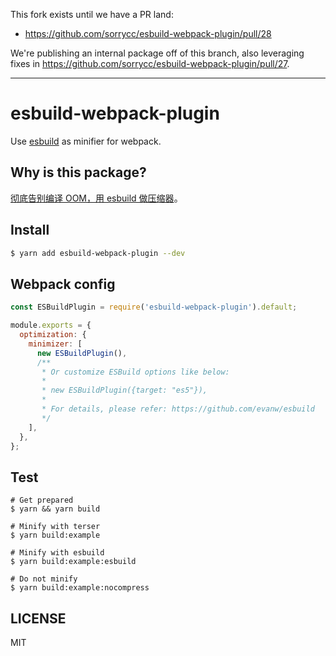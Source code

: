 This fork exists until we have a PR land:

- https://github.com/sorrycc/esbuild-webpack-plugin/pull/28

We're publishing an internal package off of this branch, also leveraging fixes in https://github.com/sorrycc/esbuild-webpack-plugin/pull/27.

---

# esbuild-webpack-plugin

Use [esbuild](https://github.com/evanw/esbuild) as minifier for webpack.

## Why is this package?

[彻底告别编译 OOM，用 esbuild 做压缩器](https://zhuanlan.zhihu.com/p/139219361)。

## Install

```bash
$ yarn add esbuild-webpack-plugin --dev
```

## Webpack config

```js
const ESBuildPlugin = require('esbuild-webpack-plugin').default;

module.exports = {
  optimization: {
    minimizer: [
      new ESBuildPlugin(),
      /**
       * Or customize ESBuild options like below:
       *
       * new ESBuildPlugin({target: "es5"}),
       *
       * For details, please refer: https://github.com/evanw/esbuild
       */
    ],
  },
};
```

## Test

```shell script
# Get prepared
$ yarn && yarn build

# Minify with terser
$ yarn build:example

# Minify with esbuild
$ yarn build:example:esbuild

# Do not minify
$ yarn build:example:nocompress
```

## LICENSE

MIT
